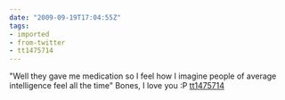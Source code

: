 ```yaml
---
date: "2009-09-19T17:04:55Z"
tags:
- imported
- from-twitter
- tt1475714
---
```

"Well they gave me medication so I feel how I imagine people of average intelligence feel all the time" Bones, I love you :P [tt1475714](/tags/tt1475714)
